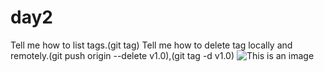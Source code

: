 # day2
Tell me how to list tags.(git tag)
Tell me how to delete tag locally and remotely.(git push origin --delete v1.0),(git tag -d v1.0)
![This is an image](https://play-lh.googleusercontent.com/PCpXdqvUWfCW1mXhH1Y_98yBpgsWxuTSTofy3NGMo9yBTATDyzVkqU580bfSln50bFU)
